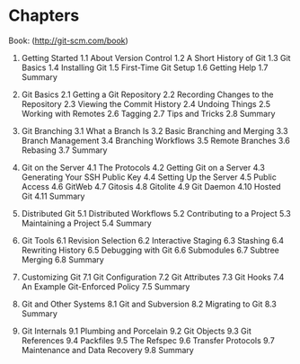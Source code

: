 Chapters
========

Book: (http://git-scm.com/book)

1. Getting Started
	1.1 About Version Control
	1.2 A Short History of Git
	1.3 Git Basics
	1.4 Installing Git
	1.5 First-Time Git Setup
	1.6 Getting Help
	1.7 Summary

2. Git Basics
	2.1 Getting a Git Repository
	2.2 Recording Changes to the Repository
	2.3 Viewing the Commit History
	2.4 Undoing Things
	2.5 Working with Remotes
	2.6 Tagging
	2.7 Tips and Tricks
	2.8 Summary

3. Git Branching
	3.1 What a Branch Is
	3.2 Basic Branching and Merging
	3.3 Branch Management
	3.4 Branching Workflows
	3.5 Remote Branches
	3.6 Rebasing
	3.7 Summary

4. Git on the Server
	4.1 The Protocols
	4.2 Getting Git on a Server
	4.3 Generating Your SSH Public Key
	4.4 Setting Up the Server
	4.5 Public Access
	4.6 GitWeb
	4.7 Gitosis
	4.8 Gitolite
	4.9 Git Daemon
	4.10 Hosted Git
	4.11 Summary

5. Distributed Git
	5.1 Distributed Workflows
	5.2 Contributing to a Project
	5.3 Maintaining a Project
	5.4 Summary

6. Git Tools
	6.1 Revision Selection
	6.2 Interactive Staging
	6.3 Stashing
	6.4 Rewriting History
	6.5 Debugging with Git
	6.6 Submodules
	6.7 Subtree Merging
	6.8 Summary

7. Customizing Git
	7.1 Git Configuration
	7.2 Git Attributes
	7.3 Git Hooks
	7.4 An Example Git-Enforced Policy
	7.5 Summary

8. Git and Other Systems
	8.1 Git and Subversion
	8.2 Migrating to Git
	8.3 Summary

9. Git Internals
	9.1 Plumbing and Porcelain
	9.2 Git Objects
	9.3 Git References
	9.4 Packfiles
	9.5 The Refspec
	9.6 Transfer Protocols
	9.7 Maintenance and Data Recovery
	9.8 Summary
